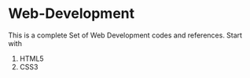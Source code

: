 # Web-Development
This is a complete Set of Web Development codes and references.
Start with 
1. HTML5
2. CSS3
